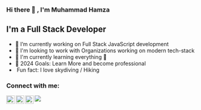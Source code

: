 ### Hi there 👋 , I'm Muhammad Hamza


## I'm a Full Stack Developer

- 🔭 I’m currently working on  Full Stack JavaScript development
- 👯 I'm looking to work with Organizations working on modern tech-stack
- 🌱 I'm currently learning everything 🤣
- 🥅 2024 Goals: Learn More and become professional
-  Fun fact: I love skydiving / Hiking

### Connect with me:

[<img align="left" alt=" Muhammad Hamza Asif | Hijazi313 | LinkedIn" width="22px" src="https://cdn.jsdelivr.net/npm/simple-icons@v3/icons/linkedin.svg" />](https://linkedin.com/in/muhammad-hamza-asif)
[<img align="left" alt="Muhammad Hamza Asif | hijazi313 | Dev Community | dev-dot-to" width="22px" src="https://cdn.jsdelivr.net/npm/simple-icons@v3/icons/dev-dot-to.svg" />](https://dev.to/hijazi313)
[<img align="left" alt="Muhammad Hamza Asif | hijazi313 |Npm  | node" width="22px" src="https://cdn.jsdelivr.net/npm/simple-icons@v3/icons/npm.svg" />](https://www.npmjs.com/~hijazi313)


<a href="https://github.com/anuraghazra/github-readme-stats">
  <img align="center" src="https://github-readme-stats.vercel.app/api/top-langs/?username=Hijazi313&layout=compact&theme=material-palenight" />
</a>
